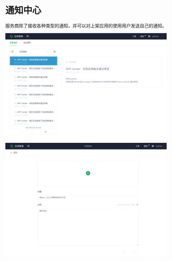 # 通知中心

服务商除了接收各种类型的通知，并可以对上架应用的使用用户发送自己的通知。

![查看接收到的通知](../../images/notifications.png)

![发送通知给用户](../../images/send_notification.png)
